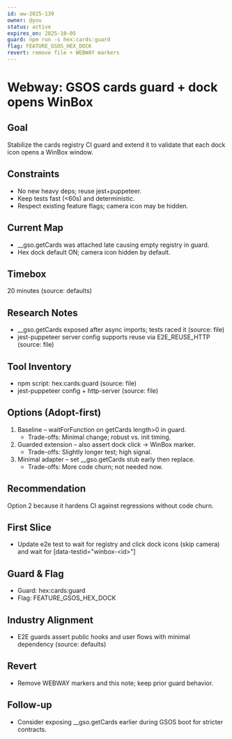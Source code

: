 ```yaml
---
id: ww-2025-130
owner: @you
status: active
expires_on: 2025-10-05
guard: npm run -s hex:cards:guard
flag: FEATURE_GSOS_HEX_DOCK
revert: remove file + WEBWAY markers
---
```

# Webway: GSOS cards guard + dock opens WinBox

## Goal

Stabilize the cards registry CI guard and extend it to validate that each dock icon opens a WinBox window.

## Constraints

- No new heavy deps; reuse jest+puppeteer.
- Keep tests fast (<60s) and deterministic.
- Respect existing feature flags; camera icon may be hidden.

## Current Map

- __gso.getCards was attached late causing empty registry in guard.
- Hex dock default ON; camera icon hidden by default.

## Timebox

20 minutes (source: defaults)

## Research Notes

- __gso.getCards exposed after async imports; tests raced it (source: file)
- jest-puppeteer server config supports reuse via E2E_REUSE_HTTP (source: file)

## Tool Inventory

- npm script: hex:cards:guard (source: file)
- jest-puppeteer config + http-server (source: file)

## Options (Adopt-first)

1. Baseline – waitForFunction on getCards length>0 in guard.
   - Trade-offs: Minimal change; robust vs. init timing.
2. Guarded extension – also assert dock click → WinBox marker.
   - Trade-offs: Slightly longer test; high signal.
3. Minimal adapter – set __gso.getCards stub early then replace.
   - Trade-offs: More code churn; not needed now.

## Recommendation

Option 2 because it hardens CI against regressions without code churn.

## First Slice

- Update e2e test to wait for registry and click dock icons (skip camera) and wait for [data-testid="winbox-\<id\>"]

## Guard & Flag

- Guard: hex:cards:guard
- Flag: FEATURE_GSOS_HEX_DOCK

## Industry Alignment

- E2E guards assert public hooks and user flows with minimal dependency (source: defaults)

## Revert

- Remove WEBWAY markers and this note; keep prior guard behavior.

## Follow-up

- Consider exposing __gso.getCards earlier during GSOS boot for stricter contracts.

